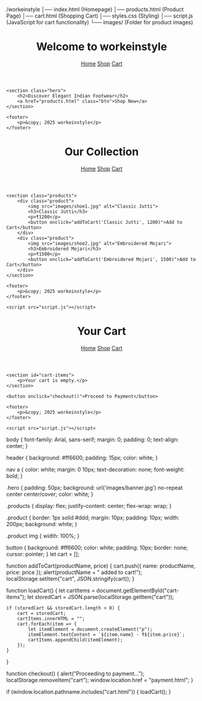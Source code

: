 /workeinstyle
│── index.html (Homepage)
│── products.html (Product Page)
│── cart.html (Shopping Cart)
│── styles.css (Styling)
│── script.js (JavaScript for cart functionality)
└── images/ (Folder for product images)
<!DOCTYPE html>
<html lang="en">
<head>
    <meta charset="UTF-8">
    <meta name="viewport" content="width=device-width, initial-scale=1.0">
    <title>workeinstyle - Home</title>
    <link rel="stylesheet" href="styles.css">
</head>
<body>
    <header>
        <h1>Welcome to workeinstyle</h1>
        <nav>
            <a href="index.html">Home</a>
            <a href="products.html">Shop</a>
            <a href="cart.html">Cart</a>
        </nav>
    </header>
    
    <section class="hero">
        <h2>Discover Elegant Indian Footwear</h2>
        <a href="products.html" class="btn">Shop Now</a>
    </section>
    
    <footer>
        <p>&copy; 2025 workeinstyle</p>
    </footer>
</body>
</html>
<!DOCTYPE html>
<html lang="en">
<head>
    <meta charset="UTF-8">
    <meta name="viewport" content="width=device-width, initial-scale=1.0">
    <title>Products - workeinstyle</title>
    <link rel="stylesheet" href="styles.css">
</head>
<body>
    <header>
        <h1>Our Collection</h1>
        <nav>
            <a href="index.html">Home</a>
            <a href="products.html">Shop</a>
            <a href="cart.html">Cart</a>
        </nav>
    </header>

    <section class="products">
        <div class="product">
            <img src="images/shoe1.jpg" alt="Classic Jutti">
            <h3>Classic Jutti</h3>
            <p>₹1200</p>
            <button onclick="addToCart('Classic Jutti', 1200)">Add to Cart</button>
        </div>
        <div class="product">
            <img src="images/shoe2.jpg" alt="Embroidered Mojari">
            <h3>Embroidered Mojari</h3>
            <p>₹1500</p>
            <button onclick="addToCart('Embroidered Mojari', 1500)">Add to Cart</button>
        </div>
    </section>

    <footer>
        <p>&copy; 2025 workeinstyle</p>
    </footer>
    
    <script src="script.js"></script>
</body>
</html>
<!DOCTYPE html>
<html lang="en">
<head>
    <meta charset="UTF-8">
    <meta name="viewport" content="width=device-width, initial-scale=1.0">
    <title>Cart - workeinstyle</title>
    <link rel="stylesheet" href="styles.css">
</head>
<body>
    <header>
        <h1>Your Cart</h1>
        <nav>
            <a href="index.html">Home</a>
            <a href="products.html">Shop</a>
            <a href="cart.html">Cart</a>
        </nav>
    </header>

    <section id="cart-items">
        <p>Your cart is empty.</p>
    </section>
    
    <button onclick="checkout()">Proceed to Payment</button>

    <footer>
        <p>&copy; 2025 workeinstyle</p>
    </footer>
    
    <script src="script.js"></script>
</body>
</html>
body {
    font-family: Arial, sans-serif;
    margin: 0;
    padding: 0;
    text-align: center;
}

header {
    background: #ff6600;
    padding: 15px;
    color: white;
}

nav a {
    color: white;
    margin: 0 10px;
    text-decoration: none;
    font-weight: bold;
}

.hero {
    padding: 50px;
    background: url('images/banner.jpg') no-repeat center center/cover;
    color: white;
}

.products {
    display: flex;
    justify-content: center;
    flex-wrap: wrap;
}

.product {
    border: 1px solid #ddd;
    margin: 10px;
    padding: 10px;
    width: 200px;
    background: white;
}

.product img {
    width: 100%;
}

button {
    background: #ff6600;
    color: white;
    padding: 10px;
    border: none;
    cursor: pointer;
}
let cart = [];

function addToCart(productName, price) {
    cart.push({ name: productName, price: price });
    alert(productName + " added to cart!");
    localStorage.setItem("cart", JSON.stringify(cart));
}

function loadCart() {
    let cartItems = document.getElementById("cart-items");
    let storedCart = JSON.parse(localStorage.getItem("cart"));

    if (storedCart && storedCart.length > 0) {
        cart = storedCart;
        cartItems.innerHTML = "";
        cart.forEach(item => {
            let itemElement = document.createElement("p");
            itemElement.textContent = `${item.name} - ₹${item.price}`;
            cartItems.appendChild(itemElement);
        });
    }
}

function checkout() {
    alert("Proceeding to payment...");
    localStorage.removeItem("cart");
    window.location.href = "payment.html";
}

if (window.location.pathname.includes("cart.html")) {
    loadCart();
}
